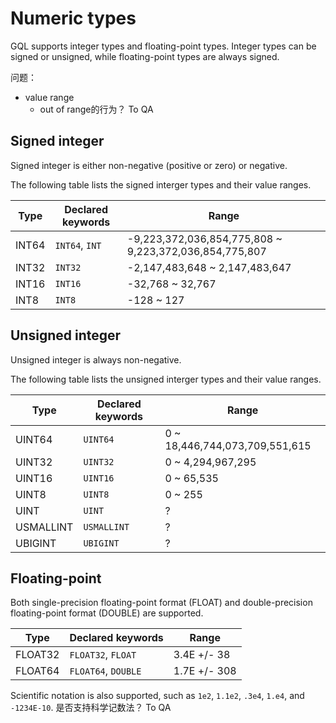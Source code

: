 # Numeric types

GQL supports integer types and floating-point types. Integer types can be signed or unsigned, while floating-point types are always signed.

问题：
- value range
  - out of range的行为？ To QA

## Signed integer

Signed integer is either non-negative (positive or zero) or negative.

The following table lists the signed interger types and their value ranges.

| Type | Declared keywords | Range |
|-|-|-|
| INT64 | `INT64`, `INT` | -9,223,372,036,854,775,808 ~ 9,223,372,036,854,775,807 |
| INT32 | `INT32` | -2,147,483,648 ~ 2,147,483,647 |
| INT16 | `INT16` | -32,768 ~ 32,767 |
| INT8 | `INT8` | -128 ~ 127 |


## Unsigned integer

Unsigned integer is always non-negative.

The following table lists the unsigned interger types and their value ranges.

| Type | Declared keywords | Range |
|-|-|-|
| UINT64 | `UINT64` | 0 ~ 18,446,744,073,709,551,615 |
| UINT32 | `UINT32` | 0 ~ 4,294,967,295 |
| UINT16 | `UINT16` | 0 ~ 65,535 |
| UINT8 | `UINT8` | 0 ~ 255 |
| UINT | `UINT` | ? |
| USMALLINT | `USMALLINT` | ? |
| UBIGINT | `UBIGINT` | ? |

## Floating-point

Both single-precision floating-point format (FLOAT) and double-precision floating-point format (DOUBLE) are supported.

| Type | Declared keywords | Range  |
|-|-|-|
| FLOAT32 | `FLOAT32`, `FLOAT` | 3.4E +/- 38 | 
| FLOAT64 | `FLOAT64`, `DOUBLE` | 1.7E +/- 308 |


Scientific notation is also supported, such as `1e2`, `1.1e2`, `.3e4`, `1.e4`, and `-1234E-10`.
是否支持科学记数法？ To QA